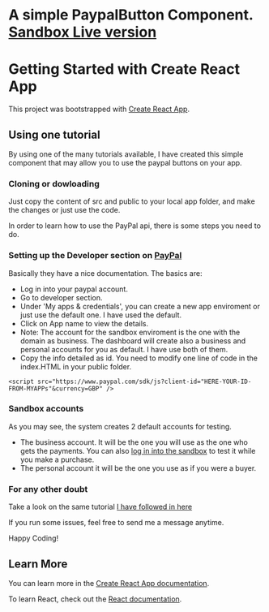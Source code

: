 # A simple PaypalButton Component. [Sandbox Live version](https://theghost1980.github.io/PPALbtn/)
# Getting Started with Create React App

This project was bootstrapped with [Create React App](https://github.com/facebook/create-react-app).

## Using one tutorial

By using one of the many tutorials available, I have created this simple component that may allow you to use the paypal buttons on your app.

### Cloning or dowloading

Just copy the content of src and public to your local app folder, and make the changes or just use the code.

In order to learn how to use the PayPal api, there is some steps you need to do.

### Setting up the Developer section on [PayPal](https://developer.paypal.com/home/)

Basically they have a nice documentation. The basics are:
- Log in into your paypal account.
- Go to developer section.
- Under 'My apps & credentials', you can create a new app enviroment or just use the default one. I have used the default.
- Click on App name to view the details.
- Note: The account for the sandbox enviroment is the one with the domain as business. The dashboard will create also a business and personal accounts for you as default. I have use both of them.
- Copy the info detailed as id. You need to modify one line of code in the index.HTML in your public folder.
<!-- paypal call -->
    <script src="https://www.paypal.com/sdk/js?client-id="HERE-YOUR-ID-FROM-MYAPPs"&currency=GBP" />
<!-- end paypal call -->

### Sandbox accounts

As you may see, the system creates 2 default accounts for testing.
- The business account. It will be the one you will use as the one who gets the payments. You can also [log in into the sandbox](https://www.sandbox.paypal.com) to test it while you make a purchase.
- The personal account it will be the one you use as if you were a buyer.

### For any other doubt

Take a look on the same tutorial [I have followed in here](https://medium.com/@bolajifemi28/how-to-add-paypal-checkout-to-your-react-app-37d44c58a896)

If you run some issues, feel free to send me a message anytime.

Happy Coding!


## Learn More

You can learn more in the [Create React App documentation](https://facebook.github.io/create-react-app/docs/getting-started).

To learn React, check out the [React documentation](https://reactjs.org/).


